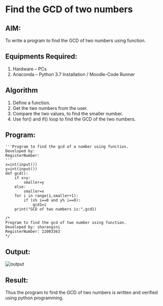 # Find the GCD of two numbers

## AIM:
To write a program to find the GCD of two numbers using function.

## Equipments Required:
1. Hardware – PCs
2. Anaconda – Python 3.7 Installation / Moodle-Code Runner

## Algorithm
1. Define a function.
2. Get the two numbers from the user.
3. Compare the two values, to find the smaller number.
4. Use for() and if() loop to find the GCD of the two numbers.

## Program:
```
'''Program to find the gcd of a number using function.
Developed by: 
RegisterNumber: 
'''
x=int(input())
y=int(input())
def gcd():
    if x>y:
        smaller=y
    else:
        smaller=x
    for i in range(1,smaller+1):
        if (x% i==0 and y% i==0):
            gcd1=i
    print("GCD of two numbers is:",gcd1) 
    
/*
Program to find the gcd of two number using function.
Developed by: sharangini
RegisterNumber: 22003363
*/
```

## Output:
![output](/gcd.PNG)


## Result:
Thus the program to find the GCD of two numbers is written and verified using python programming.
